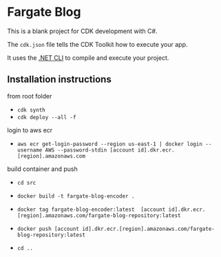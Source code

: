 # Fargate Blog

This is a blank project for CDK development with C#.

The `cdk.json` file tells the CDK Toolkit how to execute your app.

It uses the [.NET CLI](https://docs.microsoft.com/dotnet/articles/core/) to compile and execute your project.

## Installation instructions

from root folder
* `cdk synth`
* `cdk deploy --all -f`
	
login to aws ecr
* `aws ecr get-login-password --region us-east-1 | docker login --username AWS --password-stdin [account id].dkr.ecr.[region].amazonaws.com`
	
build container and push
* `cd src`
* `docker build -t fargate-blog-encoder .`
	
* `docker tag fargate-blog-encoder:latest  [account id].dkr.ecr.[region].amazonaws.com/fargate-blog-repository:latest`
	
* `docker push [account id].dkr.ecr.[region].amazonaws.com/fargate-blog-repository:latest`
	
* `cd ..`